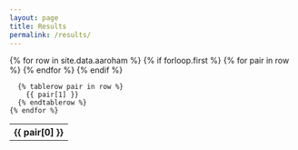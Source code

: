 ```yaml
---
layout: page
title: Results
permalink: /results/
---
```


<table>
    {% for row in site.data.aaroham %}
      {% if forloop.first %}
      <tr>
        {% for pair in row %}
          <th>{{ pair[0] }}</th>
        {% endfor %}
      </tr>
      {% endif %}
  
      {% tablerow pair in row %}
        {{ pair[1] }}
      {% endtablerow %}
    {% endfor %}
</table>
